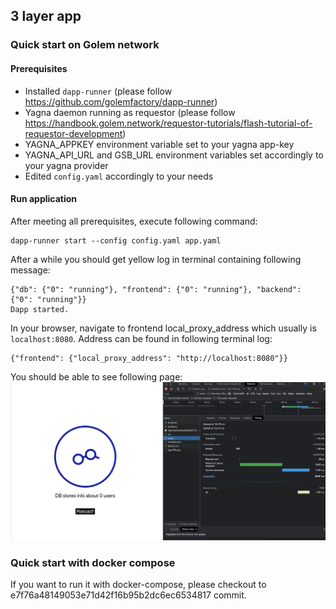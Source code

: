 ## 3 layer app

### Quick start on Golem network

#### Prerequisites

- Installed `dapp-runner` (please follow https://github.com/golemfactory/dapp-runner)
- Yagna daemon running as requestor (please follow https://handbook.golem.network/requestor-tutorials/flash-tutorial-of-requestor-development)
- YAGNA_APPKEY environment variable set to your yagna app-key
- YAGNA_API_URL and GSB_URL environment variables set accordingly to your yagna provider
- Edited `config.yaml` accordingly to your needs

#### Run application

After meeting all prerequisites, execute following command:

```
dapp-runner start --config config.yaml app.yaml
```

After a while you should get yellow log in terminal containing following message:

```
{"db": {"0": "running"}, "frontend": {"0": "running"}, "backend": {"0": "running"}}
Dapp started.
```

In your browser, navigate to frontend local_proxy_address which usually is `localhost:8080`.
Address can be found in following terminal log:

```
{"frontend": {"local_proxy_address": "http://localhost:8080"}}
```

You should be able to see following page:
![page](./capture.png)

### Quick start with docker compose

If you want to run it with docker-compose, please checkout to e7f76a48149053e71d42f16b95b2dc6ec6534817 commit.
